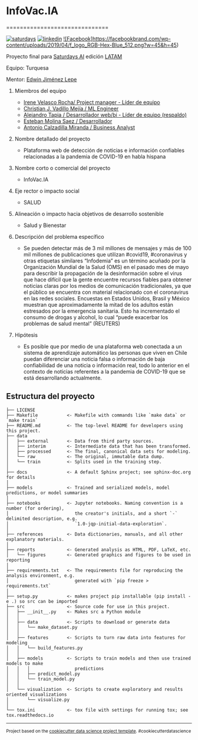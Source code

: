 
# InfoVac.IA

==============================


<a href="https://www.saturdays.ai/" rel="Saturdays.ai">![saturdays](https://www.saturdays.ai/images/logo.png)</a>
<a href="https://www.linkedin.com/school/saturdaysai/" rel="link.Saturdays.ai">![linkedin](https://img.flaticon.com/icons/png/512/174/174857.png?size=45x45f&pad=10,10,10,10&ext=png&bg=FFFFFFFF)</a>
<a href="https://www.facebook.com/AISaturdaysEsp/" rel="face.Saturdays.ai">![Facebook]https://facebookbrand.com/wp-content/uploads/2019/04/f_logo_RGB-Hex-Blue_512.png?w=45&h=45)</a>



Proyecto final para [Saturdays AI](https://www.saturdays.ai/) edición [LATAM](https://www.saturdays.ai/edicion-latam.html)


Equipo: Turquesa

Mentor: [Edwin Jiménez Lepe](https://www.linkedin.com/in/edwinjimenezlepe)

1. Miembros del equipo 
    - [Irene Velasco Rocha/ Project manager - Líder de equipo](https://www.linkedin.com/in/irene041204) 
    - [Christian J. Vadillo Mejía / ML Engineer](https://www.linkedin.com/in/christian-vadillo)
    - [Alejandro Tapia / Desarrollador web/bi - Líder de equipo (respaldo)](https://www.linkedin.com/in/atapiabueno/)
    - [Esteban Molina Saez / Desarrollador](https://www.linkedin.com/in/estebanmolinasaez)
    - [Antonio Calzadilla Miranda /  Business Analyst](https://www.linkedin.com/in/antonio-calzadilla-miranda-8a86747b/)
    
3. Nombre detallado del proyecto 
    - Plataforma web de detección de noticias e información confiables relacionadas a la pandemia de COVID-19 en habla hispana
    
4. Nombre corto o comercial del proyecto 
   - InfoVac.IA
    
5. Eje rector o impacto social
   - SALUD
    
6. Alineación o impacto hacia objetivos de desarrollo sostenible
   -  Salud y Bienestar 

7. Descripción del problema específico
   - Se pueden detectar más de 3 mil millones de mensajes y más de 100 mil millones de publicaciones que utilizan #covid19, #coronavirus y otras etiquetas similares
“Infodemia” es un término acuñado por la Organización Mundial de la Salud (OMS) en el pasado mes de mayo para describir la propagación de la desinformación sobre el virus que hace difícil que la gente encuentre recursos fiables para obtener noticias claras por los medios de comunicación tradicionales, ya que el público se encuentra con material relacionado con el coronavirus en las redes sociales.
Encuestas en Estados Unidos, Brasil y México muestran que aproximadamente la mitad de los adultos están estresados por la emergencia sanitaria. Esto ha incrementado el consumo de drogas y alcohol, lo cual “puede exacerbar los problemas de salud mental” (REUTERS)

8. Hipótesis
    - Es posible que por medio de una plataforma web conectada a un sistema de aprendizaje automático las personas que viven en Chile puedan diferenciar una noticia falsa o información de baja confiabilidad de una noticia o información real, todo lo anterior en el contexto de noticias referentes a la pandemia de COVID-19 que se está desarrollando actualmente. 


Estructura del proyecto
------------

    ├── LICENSE
    ├── Makefile           <- Makefile with commands like `make data` or `make train`
    ├── README.md          <- The top-level README for developers using this project.
    ├── data
    │   ├── external       <- Data from third party sources.
    │   ├── interim        <- Intermediate data that has been transformed.
    │   ├── processed      <- The final, canonical data sets for modeling.
    │   └── raw            <- The original, immutable data dump.
    │   └── train          <- Splits used in the training step.
    │
    ├── docs               <- A default Sphinx project; see sphinx-doc.org for details
    │
    ├── models             <- Trained and serialized models, model predictions, or model summaries
    │
    ├── notebooks          <- Jupyter notebooks. Naming convention is a number (for ordering),
    │                         the creator's initials, and a short `-` delimited description, e.g.
    │                         `1.0-jqp-initial-data-exploration`.
    │
    ├── references         <- Data dictionaries, manuals, and all other explanatory materials.
    │
    ├── reports            <- Generated analysis as HTML, PDF, LaTeX, etc.
    │   └── figures        <- Generated graphics and figures to be used in reporting
    │
    ├── requirements.txt   <- The requirements file for reproducing the analysis environment, e.g.
    │                         generated with `pip freeze > requirements.txt`
    │
    ├── setup.py           <- makes project pip installable (pip install -e .) so src can be imported
    ├── src                <- Source code for use in this project.
    │   ├── __init__.py    <- Makes src a Python module
    │   │
    │   ├── data           <- Scripts to download or generate data
    │   │   └── make_dataset.py
    │   │
    │   ├── features       <- Scripts to turn raw data into features for modeling
    │   │   └── build_features.py
    │   │
    │   ├── models         <- Scripts to train models and then use trained models to make
    │   │   │                 predictions
    │   │   ├── predict_model.py
    │   │   └── train_model.py
    │   │
    │   └── visualization  <- Scripts to create exploratory and results oriented visualizations
    │       └── visualize.py
    │
    └── tox.ini            <- tox file with settings for running tox; see tox.readthedocs.io


--------

<p><small>Project based on the <a target="_blank" href="https://drivendata.github.io/cookiecutter-data-science/">cookiecutter data science project template</a>. #cookiecutterdatascience</small></p>
